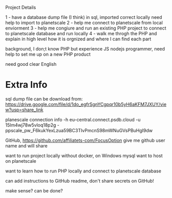 Project Details

1 - have a database dump file (I think) in sql, imported correct locally need help to import to planetscale
2 - help me connect to planetscale from local enviorment
3 - help me congiure and run an existing PHP project to connect to planetscale database and run locally
4 - walk me throgh the PHP and explain in high level how it is orgnized and where I can find each part

background, I don;t know PHP but experience JS nodejs programmer, need help to set me up  on a new PHP product

need good clear English

# Extra Info

sql dump file can be download from: https://drive.google.com/file/d/1do_egfrSgnYCgpqr10b5yH6aKFM7JXUY/view?usp=share_link 

planescale connection info
-h eu-central.connect.psdb.cloud -u 15lm4wj78w5vloq18p2g -ppscale_pw_F6kukYexLzua59BC3TIvPmcnS98mWNuGVsPBuHgI9dw

GitHub, https://github.com/affiliatets-com/FocusOption
give me github user name and will share

want to run project locally without docker, on Windows
mysql want to host on planetscale

want to learn how to run PHP locally and connect to planetscale database

can add instructions to GitHub readme, don't share secrets on GitHub!

make sense? can be done?

